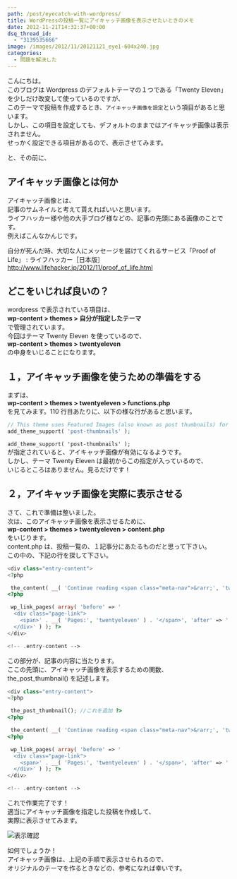 ```yaml
---
path: /post/eyecatch-with-wordpress/
title: WordPressの投稿一覧にアイキャッチ画像を表示させたいときのメモ
date: 2012-11-21T14:32:37+00:00
dsq_thread_id:
  - "3139535666"
image: /images/2012/11/20121121_eye1-604x240.jpg
categories:
  - 問題を解決した
---
```


こんにちは。  
このブログは Wordpress のデフォルトテーマの１つである「Twenty Eleven」を少しだけ改変して使っているのですが、  
このテーマで投稿を作成するとき、`アイキャッチ画像を設定`という項目があると思います。  
しかし、この項目を設定しても、デフォルトのままではアイキャッチ画像は表示されません。  
せっかく設定できる項目があるので、表示させてみます。

<!--more-->

と、その前に、

## アイキャッチ画像とは何か

アイキャッチ画像とは、  
記事のサムネイルと考えて貰えればいいと思います。  
ライフハッカー様や他の大手ブログ様などの、記事の先頭にある画像のことです。  
例えばこんなかんじです。

<p class="link_box">
  自分が死んだ時、大切な人にメッセージを届けてくれるサービス「Proof of Life」 : ライフハッカー［日本版］<br /> <a href="http://www.lifehacker.jp/2012/11/proof_of_life.html">http://www.lifehacker.jp/2012/11/proof_of_life.html</a>
</p>

## どこをいじれば良いの？

wordpress で表示されている項目は、  
**wp-content > themes > 自分が指定したテーマ**  
で管理されています。  
今回はテーマ Twenty Eleven を使っているので、  
**wp-content > themes > twentyeleven**  
の中身をいじることになります。

## １，アイキャッチ画像を使うための準備をする

まずは、  
**wp-content > themes > twentyeleven > functions.php**  
を見てみます。110 行目あたりに、以下の様な行があると思います。

```php
// This theme uses Featured Images (also known as post thumbnails) for per-post/per-page Custom Header images
add_theme_support( 'post-thumbnails' );
```

`add_theme_support( 'post-thumbnails' );`  
が指定されていると、アイキャッチ画像が有効になるようです。  
しかし、テーマ Twenty Eleven は最初からこの指定が入っているので、  
いじるところはありません。見るだけです！

## ２，アイキャッチ画像を実際に表示させる

さて、これで準備は整いました。  
次は、このアイキャッチ画像を表示させるために、  
**wp-content > themes > twentyeleven > content.php**  
をいじります。  
content.php は、投稿一覧の、１記事分にあたるものだと思って下さい。  
この中の、下記の行を探して下さい。

```php
<div class="entry-content">
<?php

 the_content( __( 'Continue reading <span class="meta-nav">&rarr;', 'twentyeleven' ) ); ?>
<?php

 wp_link_pages( array( 'before' => '
  <div class="page-link">
    <span>' . __( 'Pages:', 'twentyeleven' ) . '</span>', 'after' => '
  </div>' ) ); ?>
</div>

<!-- .entry-content -->
```

この部分が、記事の内容に当たります。  
ここの先頭に、アイキャッチ画像を表示するための関数、  
the_post_thumbnail() を記述します。

```php
<div class="entry-content">
<?php

 the_post_thumbnail(); //これを追加 ?>
<?php

 the_content( __( 'Continue reading <span class="meta-nav">&rarr;', 'twentyeleven' ) ); ?>
<?php

 wp_link_pages( array( 'before' => '
  <div class="page-link">
    <span>' . __( 'Pages:', 'twentyeleven' ) . '</span>', 'after' => '
  </div>' ) ); ?>
</div>

<!-- .entry-content -->
```

これで作業完了です！  
適当にアイキャッチ画像を指定した投稿を作成して、  
実際に表示させてみます。

![表示確認](/images/2012/11/20121121_screen_shot.png)

如何でしょうか！  
アイキャッチ画像は、上記の手順で表示させられるので、  
オリジナルのテーマを作るときなどの、参考になれば幸いです。
